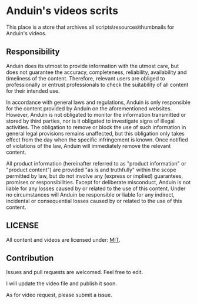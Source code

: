 # Anduin's videos scrits

This place is a store that archives all scripts\resources\thumbnails for Anduin's videos.

## Responsibility

Anduin does its utmost to provide information with the utmost care, but does not guarantee the accuracy, completeness, reliability, availability and timeliness of the content. Therefore, relevant users are obliged to professionally or entrust professionals to check the suitability of all content for their intended use.

In accordance with general laws and regulations, Anduin is only responsible for the content provided by Anduin on the aforementioned websites. However, Anduin is not obligated to monitor the information transmitted or stored by third parties, nor is it obligated to investigate signs of illegal activities. The obligation to remove or block the use of such information in general legal provisions remains unaffected, but this obligation only takes effect from the day when the specific infringement is known. Once notified of violations of the law, Anduin will immediately remove the relevant content.

All product information (hereinafter referred to as "product information" or "product content") are provided "as is and truthfully" within the scope permitted by law, but do not involve any (express or implied) guarantees, promises or responsibilities. Except for deliberate misconduct, Anduin is not liable for any losses caused by or related to the use of this content. Under no circumstances will Anduin be responsible or liable for any indirect, incidental or consequential losses caused by or related to the use of this content.

## LICENSE

All content and videos are licensed under: [MIT](./LICENSE).

## Contribution

Issues and pull requests are welcomed. Feel free to edit.

I will update the video file and publish it soon.

As for video request, please submit a issue.
